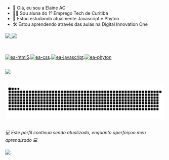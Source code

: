 - 👋 Olá, eu sou a Elaine AC
- 👩‍🎓 Sou aluna do 1º Emprego Tech de Curitiba
- 🌱 Estou estudando atualmente Javascript e Phyton
- 🛠 Estou aprendendo através das aulas na Digital Innovation One

<div>
<a href="https://github.com/favoriteway">
<img height="180cm" src="https://github-readme-stats.vercel.app/api?username=favoriteway&show_icons=true&theme=cobalt&include_all_commits=true"/>
<img height="180cm" src="https://github-readme-stats.vercel.app/api/top-langs/?username=favoriteway&layout=compact&theme=cobalt"/>
</div>

##
<div style="display: inline_black"><br>
<img align="center" alt="ea-html5" height="30" width="40" src="https://cdn.jsdelivr.net/gh/devicons/devicon/icons/html5/html5-original.svg" />
<img align="center" alt="ea-css" height="30" width="40" src="https://cdn.jsdelivr.net/gh/devicons/devicon/icons/css3/css3-original.svg" />
<img align="center" alt="ea-javascript" height="30" width="40" src="https://cdn.jsdelivr.net/gh/devicons/devicon/icons/javascript/javascript-original.svg"/>
<img align="center" alt="ea-phyton" height="30" width="40" src="https://cdn.jsdelivr.net/gh/devicons/devicon/icons/python/python-original.svg" />

</div>

##
  
  <div>
   <a href="https://www.linkedin.com/in/elac/" target="_blank"> <img src="https://img.shields.io/badge/LinkedIn-0077B5?style=for-the-badge&logo=linkedin&logoColor=white"></a>
    
  
  </div>

##
  ![Snake animation](https://github.com/favoriteway/favoriteway/blob/output/github-contribution-grid-snake.svg)

  ##
 <div>
   <p><em> 💻 Este perfil continua sendo atualizado, enquanto aperfeiçoo meu aprendizado 💻</p> </em>
    <img align="center" src="http://ForTheBadge.com/images/badges/built-with-love.svg"/>
    </div>

   
<!---
favoriteway/favoriteway is a ✨ special ✨ repository because its `README.md` (this file) appears on your GitHub profile.
You can click the Preview link to take a look at your changes.
--->

